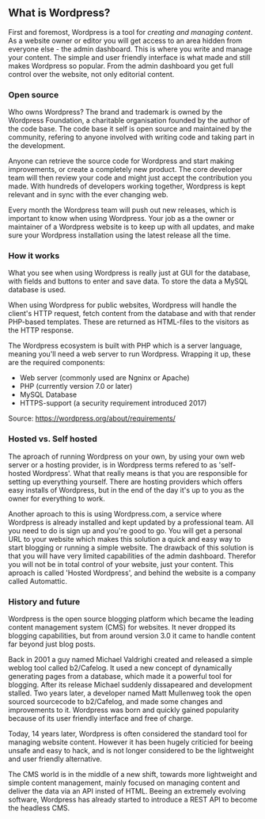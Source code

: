 ## What is Wordpress?

First and foremost, Wordpress is a tool for *creating and managing content*. As a website owner or editor you will get access to an area hidden from everyone else - the admin dashboard. This is where you write and manage your content. The simple and user friendly interface is what made and still makes Wordpress so popular. From the admin dashboard you get full control over the website, not only editorial content.

### Open source
Who owns Wordpress? The brand and trademark is owned by the Wordpress Foundation, a charitable organisation founded by the author of the code base. The code base it self is open source and maintained by the community, refering to anyone involved with writing code and taking part in the development. 

Anyone can retrieve the source code for Wordpress and start making improvements, or create a completely new product. The core developer team will then review your code and might just accept the contribution you made. With hundreds of developers working together, Wordpress is kept relevant and in sync with the ever changing web. 

Every month the Wordpress team will push out new releases, which is important to know when using Wordpress. Your job as a the owner or maintainer of a Wordpress website is to keep up with all updates, and make sure your Wordpress installation using the latest release all the time.

### How it works
What you see when using Wordpress is really just at GUI for the database, with fields and buttons to enter and save data. To store the data a MySQL database is used.

When using Wordpress for public websites, Wordpress will handle the client's HTTP request, fetch content from the database and with that render PHP-based templates. These are returned as HTML-files to the visitors as the HTTP response.

The Wordpress ecosystem is built with PHP which is a server language, meaning you'll need a web server to run Wordpress. Wrapping it up, these are the required components:

 - Web server (commonly used are Ngninx or Apache)
 - PHP (currently version 7.0 or later)
 - MySQL Database
 - HTTPS-support (a security requirement introduced 2017)

Source: https://wordpress.org/about/requirements/

### Hosted vs. Self hosted
The aproach of running Wordpress on your own, by using your own web server or a hosting provider, is in Wordpress terms refered to as 'self-hosted Wordpress'. What that really means is that you are responsible for setting up everything yourself. There are hosting providers which offers easy installs of Wordpress, but in the end of the day it's up to you as the owner for everything to work.

Another aproach to this is using Wordpress.com, a service where Wordpress is already installed and kept updated by a professional team. All you need to do is sign up and you're good to go. You will get a personal URL to your website which makes this solution a quick and easy way to start blogging or running a simple website. The drawback of this solution is that you will have very limited capabilities of the admin dashboard. Therefor you will not be in total control of your website, just your content. This aproach is called 'Hosted Wordpress', and behind the website is a company called Automattic.

### History and future
Wordpress is the open source blogging platform which became the leading content management system (CMS) for websites. It never dropped its blogging capabilities, but from around version 3.0 it came to handle content far beyond just blog posts.

Back in 2001 a guy named Michael Valdrighi created and released a simple weblog tool called b2/Cafelog. It used a new concept of dynamically generating pages from a database, which made it a powerful tool for blogging. After its release Michael suddenly dissapeared and development stalled. Two years later, a developer named Matt Mullenweg took the open sourced sourcecode to b2/Cafelog, and made some changes and improvements to it. Wordpress was born and quickly gained popularity because of its user friendly interface and free of charge.

Today, 14 years later, Wordpress is often considered the standard tool for managing website content. However it has been hugely criticied for beeing unsafe and easy to hack, and is not longer considered to be the lightweight and user friendly alternative.

The CMS world is in the middle of a new shift, towards more lightweight and simple content management, mainly focused on managing content and deliver the data via an API insted of HTML. Beeing an extremely evolving software, Wordpress has already started to introduce a REST API to become the headless CMS.
